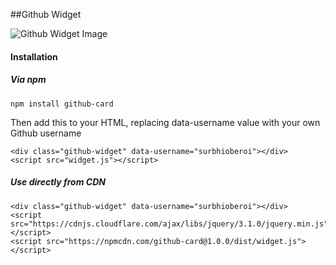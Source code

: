 ##Github Widget

![Github Widget Image](http://i.imgur.com/TSzjeQN.png)

#### Installation

##### Via npm

`
npm install github-card
`

Then add this to your HTML, replacing data-username value with your own Github username

```
<div class="github-widget" data-username="surbhioberoi"></div>
<script src="widget.js"></script>
```

##### Use directly from CDN

```
<div class="github-widget" data-username="surbhioberoi"></div>
<script src="https://cdnjs.cloudflare.com/ajax/libs/jquery/3.1.0/jquery.min.js"></script>
<script src="https://npmcdn.com/github-card@1.0.0/dist/widget.js"></script>
```

